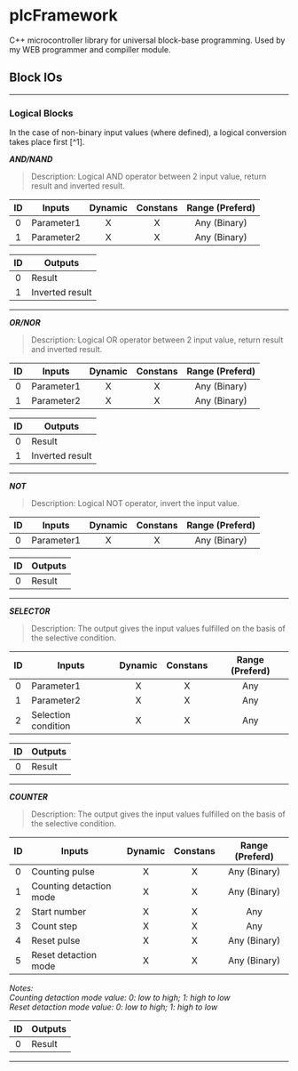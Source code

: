 # plcFramework

C++ microcontroller library for universal block-base programming. Used by my WEB programmer and compiller module.

## Block IOs

---

### **Logical Blocks**

<p>In the case of non-binary input values (where defined), a logical conversion takes place first [^1].<p>

**_AND/NAND_**

> Description: Logical AND operator between 2 input value, return result and inverted result.

| ID  | Inputs     | Dynamic | Constans | Range (Preferd) |
| :-: | ---------- | :-----: | :------: | :-------------: |
|  0  | Parameter1 |    X    |    X     |  Any (Binary)   |
|  1  | Parameter2 |    X    |    X     |  Any (Binary)   |

| ID  | Outputs         |
| :-: | --------------- |
|  0  | Result          |
|  1  | Inverted result |

---

**_OR/NOR_**

> Description: Logical OR operator between 2 input value, return result and inverted result.

| ID  | Inputs     | Dynamic | Constans | Range (Preferd) |
| :-: | ---------- | :-----: | :------: | :-------------: |
|  0  | Parameter1 |    X    |    X     |  Any (Binary)   |
|  1  | Parameter2 |    X    |    X     |  Any (Binary)   |

| ID  | Outputs         |
| :-: | --------------- |
|  0  | Result          |
|  1  | Inverted result |

---

**_NOT_**

> Description: Logical NOT operator, invert the input value.

| ID  | Inputs     | Dynamic | Constans | Range (Preferd) |
| :-: | ---------- | :-----: | :------: | :-------------: |
|  0  | Parameter1 |    X    |    X     |  Any (Binary)   |

| ID  | Outputs |
| :-: | ------- |
|  0  | Result  |

---

**_SELECTOR_**

> Description: The output gives the input values ​​fulfilled on the basis of the selective condition.

| ID  | Inputs              | Dynamic | Constans | Range (Preferd) |
| :-: | ------------------- | :-----: | :------: | :-------------: |
|  0  | Parameter1          |    X    |    X     |       Any       |
|  1  | Parameter2          |    X    |    X     |       Any       |
|  2  | Selection condition |    X    |    X     |       Any       |

| ID  | Outputs |
| :-: | ------- |
|  0  | Result  |

---

**_COUNTER_**

> Description: The output gives the input values ​​fulfilled on the basis of the selective condition.

| ID  | Inputs                  | Dynamic | Constans | Range (Preferd) |
| :-: | ----------------------- | :-----: | :------: | :-------------: |
|  0  | Counting pulse          |    X    |    X     |  Any (Binary)   |
|  1  | Counting detaction mode |    X    |    X     |  Any (Binary)   |
|  2  | Start number            |    X    |    X     |       Any       |
|  3  | Count step              |    X    |    X     |       Any       |
|  4  | Reset pulse             |    X    |    X     |  Any (Binary)   |
|  5  | Reset detaction mode    |    X    |    X     |  Any (Binary)   |

_Notes:\
Counting detaction mode value: 0: low to high; 1: high to low\
Reset detaction mode value: 0: low to high; 1: high to low_

| ID  | Outputs |
| :-: | ------- |
|  0  | Result  |

---

[^1]: Everything that is exactly zero is 0. Anything else is 1
